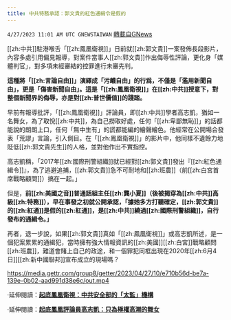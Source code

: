 ```yaml
---
title: 中共特務承認：郭文貴的紅色通緝令是假的
---
```

`4/27/2023 11:01 AM UTC GNEWSTAIWAN` [轉載自GNews](https://gnews.org/articles/1257256)

[[zh:中共]]駐港喉舌「[[zh:鳳凰衛視]]」日前就[[zh:郭文貴]]一案發佈長段影片，內容多處引用偏見報導，對案件當事人[[zh:郭文貴]]作出侮辱性評論，更化身「媒體判官」，對多項未經審結的控罪進行未審先判。

  

**這種將「[[zh:言論自由]]」演繹成「污衊自由」的行爲，不僅是「濫用新聞自由」，更是「傷害新聞自由」。這是「[[zh:鳳凰衛視]]」在[[zh:中共]]授意下，對整個新聞界的侮辱，亦是對[[zh:普世價值]]的踐踏。**

  

早前有報導批評，「[[zh:鳳凰衛視]]」評論員，即[[zh:中共]]學者高志凱，猶如一名舞女，為了取悅[[zh:中共]]，為自己撈取好處，任何「[[zh:卑鄙無恥]]」的話都能說的朗朗上口，任何「無中生有」的謊都能編的繪聲繪色。他經常在公開場合發表「荒謬」言論，引入側目。在「[[zh:鳳凰衛視]]」的影片中，他同樣不遺餘力地貶低[[zh:郭文貴先生]]的人格，並對他作出不實指控。

  

高志凱稱，「2017年[[zh:國際刑警組織]]就已經對[[zh:郭文貴]]發出『[[zh:紅色通緝令]]』，為了逃避追捕，[[zh:郭文貴]]急不可耐地和[[zh:班農]]（前[[zh:白宮首席戰略顧問]]）搞在一起。」

但是，**前[[zh:美國之音]]普通話組主任[[zh:龔小夏]]（後被揭穿為[[zh:中共]]高級[[zh:特務]]），早在事發之初就公開承認，「據她多方打聽確定，[[zh:郭文貴]]的[[zh:紅通]]是假的[[zh:紅通]]，是[[zh:中共]]繞過[[zh:國際刑警組織]]，自行發布的通緝令。」**

  

再者，退一步說，如果[[zh:郭文貴]]真如「[[zh:鳳凰衛視]]」或高志凱所述，是一個犯案累累的通緝犯，當時擁有強大情報資訊的[[zh:美國]][[zh:白宮]]戰略顧問[[zh:班農]]，難道會賭上自己的政途，和一個罪犯同框出現在2020年[[zh:6月4日]][[zh:新中國聯邦]]宣布成立的現場嗎？


https://media.gettr.com/group8/getter/2023/04/27/10/e710b56d-be7a-139e-0b02-aad991d38e6c/out.mp4

·延伸閱讀：[**起底鳳凰衛視：中共安全部的「太監」機構**](https://gnews.org/m/1247748)

·延伸閱讀：[**起底鳳凰評論員高志凱：只為極權高潮的舞女**](https://gnews.org/m/1249523)

